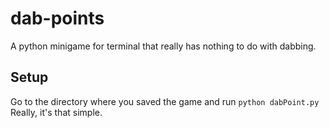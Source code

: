 # dab-points
A python minigame for terminal that really has nothing to do with dabbing.

## Setup
Go to the directory where you saved the game and run `python dabPoint.py`
Really, it's that simple.
